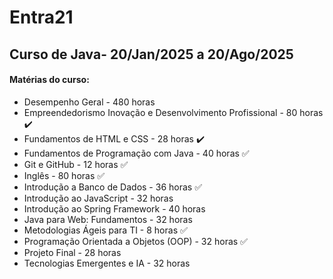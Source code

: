 # Entra21

## Curso de Java- 20/Jan/2025 a 20/Ago/2025

#### Matérias do curso:

- Desempenho Geral - 480 horas
- Empreendedorismo Inovação e Desenvolvimento Profissional -  80 horas  ✔️
- Fundamentos de HTML e CSS - 28 horas ✔️
- Fundamentos de Programação com Java - 40 horas ✅
- Git e GitHub - 12 horas  ✅
- Inglês - 80 horas ✅
- Introdução a Banco de Dados - 36 horas ✅
- Introdução ao JavaScript - 32 horas
- Introdução ao Spring Framework - 40 horas
- Java para Web: Fundamentos - 32 horas
- Metodologias Ágeis para TI - 8 horas  ✅
- Programação Orientada a Objetos (OOP) - 32 horas ✅
- Projeto Final - 28 horas
- Tecnologias Emergentes e IA - 32 horas
